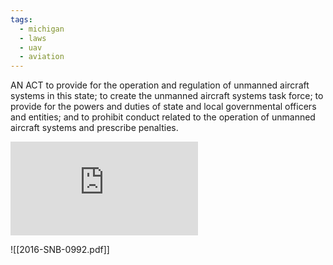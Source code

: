 ```yaml
---
tags:
  - michigan
  - laws
  - uav
  - aviation
---
```

AN ACT to provide for the operation and regulation of unmanned aircraft systems in this state; to create the unmanned aircraft systems task force; to provide for the powers and duties of state and local governmental officers and entities; and to prohibit conduct related to the operation of unmanned aircraft systems and prescribe penalties.

![2016-SNB-0992.pdf](https://www.legislature.mi.gov/documents/2015-2016/billenrolled/Senate/pdf/2016-SNB-0992.pdf)

![[2016-SNB-0992.pdf]]